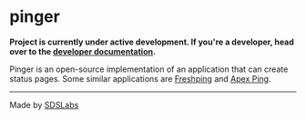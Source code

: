 # pinger

**Project is currently under active development. If you're a developer, head**
**over to the [developer documentation](https://pinger-docs.sdslabs.co/development/).**

Pinger is an open-source implementation of an application that can create
status pages. Some similar applications are [Freshping](https://www.freshworks.com/website-monitoring/)
and [Apex Ping](https://apex.sh/ping/).

***

Made by [SDSLabs](https://sdslabs.co)

